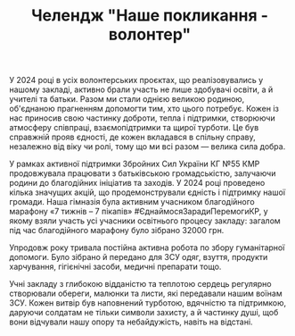 ﻿---
title: 'Челендж "Наше покликання - волонтер"'
---

У 2024 році в усіх волонтерських проєктах, що реалізовувались у нашому закладі, активно брали участь не лише здобувачі освіти, а й учителі та батьки. Разом ми стали однією великою родиною, об'єднаною прагненням допомогти тим, хто цього потребує. Кожен із нас приносив свою частинку доброти, тепла і підтримки, створюючи атмосферу співпраці, взаємопідтримки та щирої турботи. Це був справжній прояв єдності, де кожен вкладався в спільну справу, незалежно від віку чи ролі, тому що ми всі разом — велика сила добра.

У рамках активної підтримки Збройних Сил України КГ №55 КМР продовжувала працювати з батьківською громадськістю, залучаючи родини до благодійних ініціатив та заходів. У 2024 році проведено кілька значущих акцій, що продемонстрували єдність і підтримку нашої громади. Наша гімназія була активним учасником благодійного марафону «7 тижнів – 7 пікапів» #ЄднаймосяЗарадиПеремогиКР, у якому взяли участь усі учасники освітнього процесу закладу: загалом під час благодійного марафону було зібрано 32000 грн.

Упродовж року тривала постійна активна робота по збору гуманітарної допомоги. Було зібрано й передано для ЗСУ одяг, взуття, продукти харчування, гігієнічні засоби, медичні препарати тощо.

Учні закладу з глибокою відданістю та теплотою сердець регулярно створювали обереги, малюнки та листи, які передавали нашим воїнам ЗСУ. Кожен витвір був наповнений турботою, вдячністю та підтримкою, даруючи солдатам не тільки символи захисту, а й частинку душі, щоб вони відчували нашу опору та небайдужість, навіть на відстані.

<slideshow />
